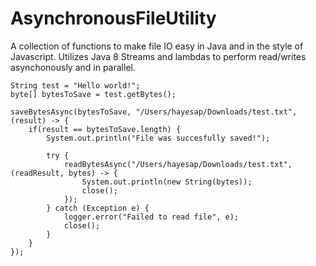 # AsynchronousFileUtility
A collection of functions to make file IO easy in Java and in the style of Javascript. 
Utilizes Java 8 Streams and lambdas to perform read/writes asynchonously and in parallel.

	String test = "Hello world!";
	byte[] bytesToSave = test.getBytes();
	
	saveBytesAsync(bytesToSave, "/Users/hayesap/Downloads/test.txt", (result) -> {
		if(result == bytesToSave.length) {
			System.out.println("File was succesfully saved!");
			
			try {
				readBytesAsync("/Users/hayesap/Downloads/test.txt", (readResult, bytes) -> {
					System.out.println(new String(bytes));
					close();
				});
			} catch (Exception e) {
				logger.error("Failed to read file", e);
				close();
			} 
		}
	});
